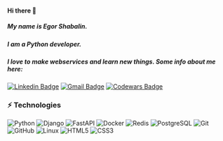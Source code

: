 #### Hi there 👋

##### My name is Egor Shabalin.
##### I am a Python developer.
##### I love to make webservices and learn new things. Some info about me here:

[![Linkedin Badge](https://img.shields.io/badge/-Egor_Shabalin-blue?style=flat-square&logo=Linkedin&logoColor=white&link=https://www.linkedin.com/in/egor-shabalin-python-developer/)](https://www.linkedin.com/in/egor-shabalin-python-developer/)
[![Gmail Badge](https://img.shields.io/badge/-egor.shabalin.wd@gmail.com-c14438?style=flat-square&logo=Gmail&logoColor=white&link=mailto:egor.shabalin.wd@gmail.com)](mailto:egor.shabalin.wd@gmail.com)
[![Codewars Badge](https://www.codewars.com/users/Bruqwa/badges/small)](egor.shabalin.wd@gmail.com)


### ⚡ Technologies

![Python](https://img.shields.io/badge/-Python-black?style=flat-square&logo=Python)
![Django](https://img.shields.io/badge/-Django-black?style=flat-square&logo=Django)
![FastAPI](https://img.shields.io/badge/-FastAPI-black?style=flat-square&logo=FastAPI)
![Docker](https://img.shields.io/badge/-Docker-black?style=flat-square&logo=Docker)
![Redis](https://img.shields.io/badge/-Redis-black?style=flat-square&logo=Redis)
![PostgreSQL](https://img.shields.io/badge/-PostgreSQL-black?style=flat-square&logo=postgresql)
![Git](https://img.shields.io/badge/-Git-black?style=flat-square&logo=git)
![GitHub](https://img.shields.io/badge/-GitHub-black?style=flat-square&logo=github)
![Linux](https://img.shields.io/badge/-Linux-black?style=flat-square&logo=Linux)
![HTML5](https://img.shields.io/badge/-HTML5-black?style=flat-square&logo=html5)
![CSS3](https://img.shields.io/badge/-CSS3-black?style=flat-square&logo=css3)
